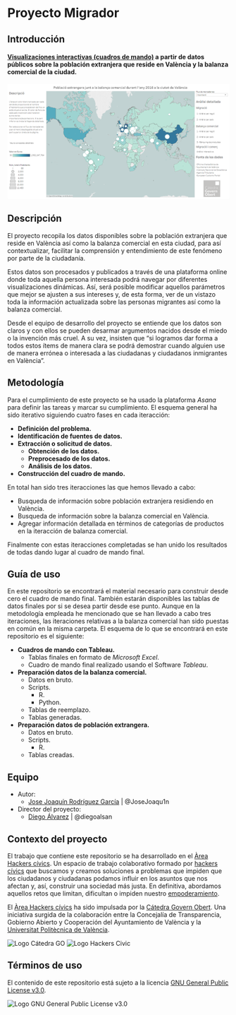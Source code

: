 # Proyecto Migrador
## Introducción
#### [Visualizaciones interactivas (cuadros de mando)](https://public.tableau.com/profile/jose.joaquin.rodriguez.garcia#!/vizhome/ProyectoMigrador/CMprincipal) a partir de datos públicos sobre la población extranjera que reside en València y la balanza comercial de la ciudad. 

![Imagen de la página principal del cuadro de mando.](https://github.com/areahackerscivics/Migrador/blob/master/Portada.png)

## Descripción

El proyecto recopila los datos disponibles sobre la población extranjera que reside en València así como la balanza comercial en esta ciudad, para así contextualizar, facilitar la comprensión y entendimiento de este fenómeno por parte de la ciudadanía.

Estos datos son procesados y publicados a través de una plataforma online donde toda aquella persona interesada podrá navegar por diferentes visualizaciones dinámicas. Así, será posible modificar aquellos parámetros que mejor se ajusten a sus intereses y, de esta forma, ver de un vistazo toda la información actualizada sobre las personas migrantes así como la balanza comercial.

Desde el equipo de desarrollo del proyecto se entiende que los datos son claros y con ellos se pueden desarmar argumentos nacidos desde el miedo o la invención más cruel. A su vez, insisten que “si logramos dar forma a todos estos ítems de manera clara se podrá demostrar cuando alguien use de manera errónea o interesada a las ciudadanas y ciudadanos inmigrantes en València”.

## Metodología

Para el cumplimiento de este proyecto se ha usado la plataforma *Asana* para definir las tareas y marcar su cumplimiento. El esquema general ha sido iterativo siguiendo cuatro fases en cada iteracción:

- **Definición del problema.**
- **Identificación de fuentes de datos.**
- **Extracción o solicitud de datos.**
  - **Obtención de los datos.**
  - **Preprocesado de los datos.**
  - **Análisis de los datos.**
- **Construcción del cuadro de mando.**

En total han sido tres iteracciones las que hemos llevado a cabo:

- Busqueda de información sobre población extranjera residiendo en València.
- Busqueda de información sobre la balanza comercial en València.
- Agregar información detallada en términos de categorías de productos en la iteracción de balanza comercial.

Finalmente con estas iteracciones completadas se han unido los resultados de todas dando lugar al cuadro de mando final.

## Guía de uso

En este repositorio se encontrará el material necesario para construir desde cero el cuadro de mando final. También estarán disponibles las tablas de datos finales por si se desea partir desde ese punto. Aunque en la metodología empleada he mencionado que se han llevado a cabo tres iteraciones, las iteraciones relativas a la balanza comercial han sido puestas en común en la misma carpeta. El esquema de lo que se encontrará en este repositorio es el siguiente:

- **Cuadros de mando con Tableau.**
  - Tablas finales en formato de *Microsoft Excel*.
  - Cuadro de mando final realizado usando el Software *Tableau*.
- **Preparación datos de la balanza comercial.**
  - Datos en bruto.
  - Scripts.
    - R.
    - Python.
  - Tablas de reemplazo.
  - Tablas generadas.
- **Preparación datos de población extrangera.**
  - Datos en bruto.
  - Scripts.
    - R.
  - Tablas creadas.

## Equipo

- Autor:
  - [Jose Joaquín Rodríguez García](https://www.infojobs.net/josejoaquin-rodriguez-garcia.prf) | @JoseJoaqu1n
- Director del proyecto:
  - [Diego Álvarez](https://about.me/diegoalsan) | @diegoalsan
  
## Contexto del proyecto

El trabajo que contiene este repositorio se ha desarrollado en el [Àrea Hackers cívics](http://civichackers.cc/). Un espacio de trabajo colaborativo formado por [hackers cívics](http://civichackers.webs.upv.es/conocenos/que-es-una-hacker-civicoa/) que buscamos y creamos soluciones a problemas que impiden que los ciudadanos y ciudadanas podamos influir en los asuntos que nos afectan y, así, construir una sociedad más justa. En definitiva, abordamos aquellos retos que limitan, dificultan o impiden nuestro [empoderamiento](http://civichackers.webs.upv.es/conocenos/una-aproximacion-al-concepto-de-empoderamiento/).

El [Àrea Hackers cívics](http://civichackers.cc/) ha sido impulsada por la [Cátedra Govern Obert](https://catgo.webs.upv.es/). Una iniciativa surgida de la colaboración entre la Concejalía de Transparencia, Gobierno Abierto y Cooperación del Ayuntamiento de València y la [Universitat Politècnica de València](http://www.upv.es/).

![Logo Cátedra GO](https://camo.githubusercontent.com/11f08fd44bb2852a7a5f6dcc928004e8078c7369/687474703a2f2f63697669636861636b6572732e776562732e7570762e65732f77702d636f6e74656e742f75706c6f6164732f323031372f30322f4c6f676f5f43474f5f7765622e706e67) ![Logo Hackers Civic](https://camo.githubusercontent.com/9fc719064f2616ebf5989c4f2366d7980a0fbe03/687474703a2f2f63697669636861636b6572732e776562732e7570762e65732f77702d636f6e74656e742f75706c6f6164732f323031372f30322f6c6f676f5f4148435f7765622e706e67)

## Términos de uso

El contenido de este repositorio está sujeto a la licencia [GNU General Public License v3.0](https://www.gnu.org/licenses/gpl-3.0.en.html).

![Logo GNU General Public License v3.0](https://camo.githubusercontent.com/0e71b2b50532b8f93538000b46c70a78007d0117/68747470733a2f2f7777772e676e752e6f72672f67726170686963732f67706c76332d3132377835312e706e67)
